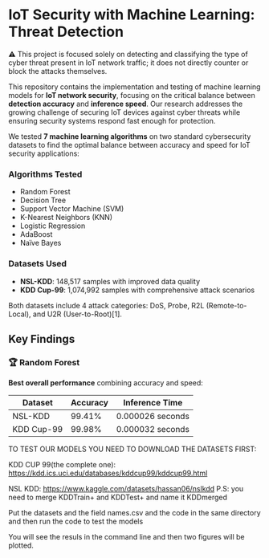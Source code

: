 # IoT Security with Machine Learning: Threat Detection

⚠️ This project is focused solely on detecting and classifying the type of cyber threat present in IoT network traffic; it does not directly counter or block the attacks themselves.

This repository contains the implementation and testing of machine learning models for **IoT network security**, focusing on the critical balance between **detection accuracy** and **inference speed**. Our research addresses the growing challenge of securing IoT devices against cyber threats while ensuring security systems respond fast enough for protection.

We tested **7 machine learning algorithms** on two standard cybersecurity datasets to find the optimal balance between accuracy and speed for IoT security applications:

### Algorithms Tested
- Random Forest
- Decision Tree  
- Support Vector Machine (SVM)
- K-Nearest Neighbors (KNN)
- Logistic Regression
- AdaBoost
- Naïve Bayes

### Datasets Used
- **NSL-KDD**: 148,517 samples with improved data quality
- **KDD Cup-99**: 1,074,992 samples with comprehensive attack scenarios

Both datasets include 4 attack categories: DoS, Probe, R2L (Remote-to-Local), and U2R (User-to-Root)[1].

## Key Findings

### 🏆 Random Forest
**Best overall performance** combining accuracy and speed:

| Dataset | Accuracy | Inference Time |
|---------|----------|----------------|
| NSL-KDD | 99.41% | 0.000026 seconds |
| KDD Cup-99 | 99.98% | 0.000032 seconds |

TO TEST OUR MODELS YOU NEED TO DOWNLOAD THE DATASETS FIRST:

KDD CUP 99(the complete one): https://kdd.ics.uci.edu/databases/kddcup99/kddcup99.html

NSL KDD: https://www.kaggle.com/datasets/hassan06/nslkdd
P.S: you need to merge KDDTrain+ and KDDTest+ and name it KDDmerged

Put the datasets and the field names.csv and the code in the same directory and then run the code to test the models

You will see the resuls in the command line and then two figures will be plotted.
